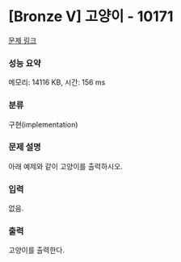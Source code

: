 # [Bronze V] 고양이 - 10171 

[문제 링크](https://www.acmicpc.net/problem/10171) 

### 성능 요약

메모리: 14116 KB, 시간: 156 ms

### 분류

구현(implementation)

### 문제 설명

아래 예제와 같이 고양이를 출력하시오.
### 입력 

 없음.
### 출력 

 고양이를 출력한다.


